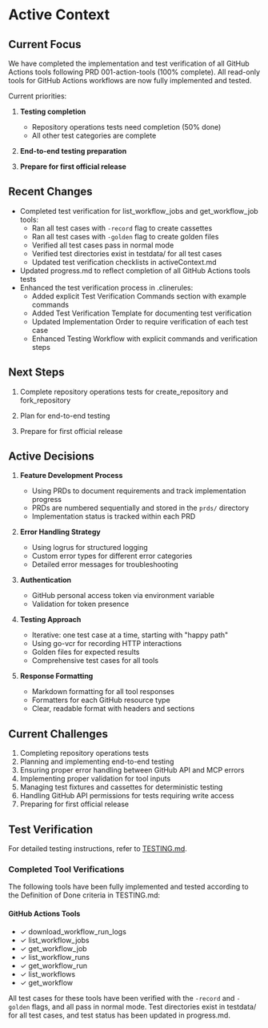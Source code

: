 # Active Context

## Current Focus

We have completed the implementation and test verification of all GitHub Actions tools following PRD 001-action-tools (100% complete). All read-only tools for GitHub Actions workflows are now fully implemented and tested.

Current priorities:
1. **Testing completion**
   - Repository operations tests need completion (50% done)
   - All other test categories are complete

2. **End-to-end testing preparation**

3. **Prepare for first official release**

## Recent Changes

- Completed test verification for list_workflow_jobs and get_workflow_job tools:
  - Ran all test cases with `-record` flag to create cassettes
  - Ran all test cases with `-golden` flag to create golden files
  - Verified all test cases pass in normal mode
  - Verified test directories exist in testdata/ for all test cases
  - Updated test verification checklists in activeContext.md
- Updated progress.md to reflect completion of all GitHub Actions tools tests
- Enhanced the test verification process in .clinerules:
  - Added explicit Test Verification Commands section with example commands
  - Added Test Verification Template for documenting test verification
  - Updated Implementation Order to require verification of each test case
  - Enhanced Testing Workflow with explicit commands and verification steps

## Next Steps

1. Complete repository operations tests for create_repository and fork_repository

2. Plan for end-to-end testing

3. Prepare for first official release

## Active Decisions

1. **Feature Development Process**
   - Using PRDs to document requirements and track implementation progress
   - PRDs are numbered sequentially and stored in the `prds/` directory
   - Implementation status is tracked within each PRD

2. **Error Handling Strategy**
   - Using logrus for structured logging
   - Custom error types for different error categories
   - Detailed error messages for troubleshooting

3. **Authentication**
   - GitHub personal access token via environment variable
   - Validation for token presence

4. **Testing Approach**
   - Iterative: one test case at a time, starting with "happy path"
   - Using go-vcr for recording HTTP interactions
   - Golden files for expected results
   - Comprehensive test cases for all tools

5. **Response Formatting**
   - Markdown formatting for all tool responses
   - Formatters for each GitHub resource type
   - Clear, readable format with headers and sections

## Current Challenges

1. Completing repository operations tests
2. Planning and implementing end-to-end testing
3. Ensuring proper error handling between GitHub API and MCP errors
4. Implementing proper validation for tool inputs
5. Managing test fixtures and cassettes for deterministic testing
6. Handling GitHub API permissions for tests requiring write access
7. Preparing for first official release

## Test Verification

For detailed testing instructions, refer to [TESTING.md](TESTING.md).

### Completed Tool Verifications

The following tools have been fully implemented and tested according to the Definition of Done criteria in TESTING.md:

#### GitHub Actions Tools
- ✓ download_workflow_run_logs
- ✓ list_workflow_jobs
- ✓ get_workflow_job
- ✓ list_workflow_runs
- ✓ get_workflow_run
- ✓ list_workflows
- ✓ get_workflow

All test cases for these tools have been verified with the `-record` and `-golden` flags, and all pass in normal mode. Test directories exist in testdata/ for all test cases, and test status has been updated in progress.md.

